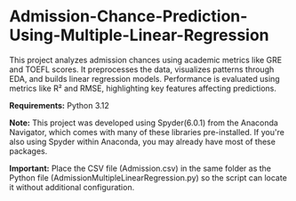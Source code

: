 # Admission-Chance-Prediction-Using-Multiple-Linear-Regression
 This project analyzes admission chances using academic metrics like GRE and TOEFL scores. It preprocesses the data, visualizes patterns through EDA, and builds linear regression models. Performance is evaluated using metrics like R² and RMSE, highlighting key features affecting predictions.


**Requirements:** Python 3.12

**Note:** This project was developed using Spyder(6.0.1) from the Anaconda Navigator, which comes with many of these libraries pre-installed. If you're also using Spyder within Anaconda, you may already have most of these packages.

**Important:** Place the CSV file (Admission.csv) in the same folder as the Python file (AdmissionMultipleLinearRegression.py) so the script can locate it without additional configuration.
